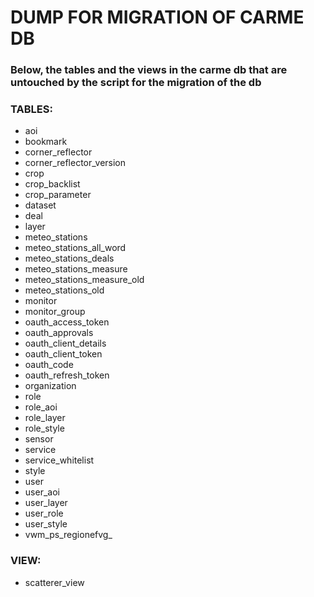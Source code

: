 # DUMP FOR MIGRATION OF CARME DB
### Below, the tables and the views in the carme db that are untouched by the script for the migration of the db

### TABLES:
- aoi  
- bookmark  
- corner_reflector  
- corner_reflector_version  
- crop  
- crop_backlist  
- crop_parameter  
- dataset  
- deal  
- layer  
- meteo_stations  
- meteo_stations_all_word  
- meteo_stations_deals  
- meteo_stations_measure  
- meteo_stations_measure_old  
- meteo_stations_old  
- monitor  
- monitor_group  
- oauth_access_token  
- oauth_approvals  
- oauth_client_details  
- oauth_client_token  
- oauth_code  
- oauth_refresh_token  
- organization  
- role  
- role_aoi  
- role_layer  
- role_style  
- sensor  
- service  
- service_whitelist  
- style  
- user  
- user_aoi  
- user_layer  
- user_role  
- user_style  
- vwm_ps_regionefvg_  

### VIEW:
- scatterer_view







